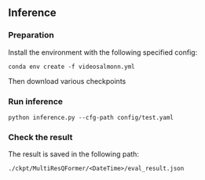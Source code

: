## Inference

### Preparation
Install the environment with the following specified config:
```
conda env create -f videosalmonn.yml
```
Then download various checkpoints


### Run inference
```
python inference.py --cfg-path config/test.yaml 
```

### Check the result
The result is saved in the following path:
```
./ckpt/MultiResQFormer/<DateTime>/eval_result.json
```
